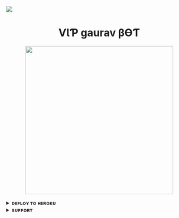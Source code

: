 <img src="https://user-images.githubusercontent.com/73097560/115834477-dbab4500-a447-11eb-908a-139a6edaec5c.gif">

<h1 align="center"><b> ѴƖƤ gaurav βѲƬ</b></h1>



<p align="center"><a href="https://t.me/Ditto_999"><img src="https://telegra.ph/file/ec9abca4f8076a96956fa.jpg" width="400"></a></p>




<details>
<summary><b>ᴅᴇᴘʟᴏʏ ᴛᴏ ʜᴇʀᴏᴋᴜ</b></summary>
<br>

[![Deploy](https://www.herokucdn.com/deploy/button.svg)](https://dashboard.heroku.com/new?template=https://github.com/PATAALhu/DITTO)

</details>


<details>
<summary><b>sᴜᴘᴘᴏʀᴛ</b></summary>
<br>

<a href="https://t.me/PATAALOK_999"><img src="https://img.shields.io/badge/Join-Telegram%20Channel-red.svg?logo=Telegram"></a>

</details>
